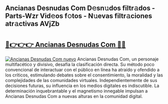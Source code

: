 ## Ancianas Desnudas Com D𝚎sn𝚞dos filtr𝚊dos - Parts-Wzr Vid𝚎os f𝚘tos - N𝚞evas filtr𝚊ciones atr𝚊ctivas AVjZb

# <h2><a href="http://mb2w0c.tromn.icu/?c=Ancianas+Desnudas+Com">🔗👉👉👉 Ancianas Desnudas Com 🔗🔗</a></h2>

[![Ancianas Desnudas Com nuevo](https://i.imgur.com/pEAQMta.gif)](http://mb2w0c.tromn.icu/?c=Ancianas+Desnudas+Com)
Ancianas Desnudas Com, un personaje multifacético y divisivo, desafía la clasificación directa. Su método poco convencional de interactuar con el público en línea ha atraído y ofendido a los críticos, estimulando debates sobre el consentimiento, la moralidad y las complejidades de las comunidades virtuales. Independientemente de sus decisiones futuras, su influencia en los medios digitales es indiscutible. La determinación inquebrantable y el magnetismo innegable impulsan a Ancianas Desnudas Com a nuevas alturas en la comunidad digital.
